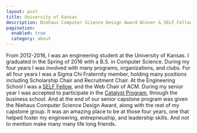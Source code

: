 ```yaml
---
layout: post
title: University of Kansas
description: Niehaus Computer Science Design Award Winner & SELF Fellow
pagination:
  enabled: true
  category: about
---
```


From 2012-2016, I was an engineering student at the University of Kansas. I graduated in the Spring of 2016 with a B.S. in Computer Science. During my four years I was involved with many programs, organizations, and clubs. For all four years I was a Sigma Chi Fraternity member, holding many positions including Scholarship Chair and Recruitment Chair. At the Engineering School I was a [SELF Fellow](https://engr.ku.edu/self), and the Web Chair of ACM. During my senior year I was accepted to participate in the [Catalyst Program](https://catalyst.drupal.ku.edu), through the business school. And at the end of our senior capstone program was given the Niehaus Computer Science Design Award, along with the rest of my capstone group. It was an amazing place to be at those four years, one that helped foster my engineering, entrepneuship, and leadership skills. And not to mention make many many life long friends.
